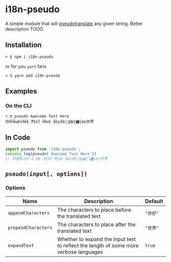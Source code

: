 # i18n-pseudo

A simple module that will [pseudotranslate](https://en.wikipedia.org/wiki/Pseudotranslation) any given string. Better description TODO

## Installation

```shell
> $ npm i i18n-pseudo
```

or for you `yarn` fans

```shell
> $ yarn add i18n-pseudo
```

## Examples

### On the CLI

```shell
> $ pseudo Awesome Text Here
你好Ã𝚠ệṧỗṃệ 𝑻ệẍẗ Ĥệ𝖗ệ åḅçḋệⓕĝ𝖍ℹǰ🅺ḻṃņ世界
```

## In Code

```javascript
import pseudo from 'i18n-pseudo';
console.log(pseudo('Awesome Text Here'))
// 你好Ã𝚠ệṧỗṃệ 𝑻ệẍẗ Ĥệ𝖗ệ åḅçḋệⓕĝ𝖍ℹǰ🅺ḻṃņ世界
```

## `pseudo(input[, options])`

### Options

| Name | Description | Default |
| ----- | ----- | -- |
| `appendCharacters` | The characters to place before the translated text | `"你好"` |
| `prependCharacters` | The characters to place after the translated text | `"世界"` |
| `expandText` | Whether to expand the input text to reflect the length of some more verbose languages | `true` |
